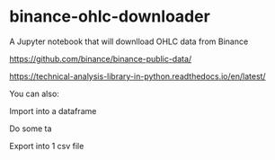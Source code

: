 # binance-ohlc-downloader

A Jupyter notebook that will downlload OHLC data from Binance

https://github.com/binance/binance-public-data/

https://technical-analysis-library-in-python.readthedocs.io/en/latest/

You can also:

Import into a dataframe

Do some ta

Export into 1 csv file
